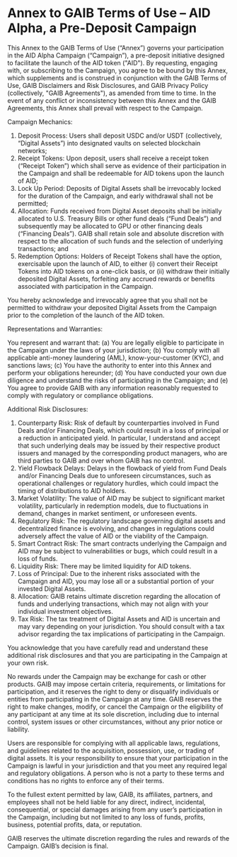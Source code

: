 # Annex to GAIB Terms of Use – AID Alpha, a Pre-Deposit Campaign

This Annex to the GAIB Terms of Use (“Annex”) governs your participation in the AID Alpha Campaign (“Campaign”), a pre-deposit initiative designed to facilitate the launch of the AID token ("AID"). By requesting, engaging with, or subscribing to the Campaign, you agree to be bound by this Annex, which supplements and is construed in conjunction with the GAIB Terms of Use, GAIB Disclaimers and Risk Disclosures, and GAIB Privacy Policy (collectively, "GAIB Agreements"), as amended from time to time. In the event of any conflict or inconsistency between this Annex and the GAIB Agreements, this Annex shall prevail with respect to the Campaign.



Campaign Mechanics:

1. Deposit Process: Users shall deposit USDC and/or USDT (collectively, “Digital Assets”) into designated vaults on selected blockchain networks;
2. Receipt Tokens: Upon deposit, users shall receive a receipt token (“Receipt Token”) which shall serve as evidence of their participation in the Campaign and shall be redeemable for AID tokens upon the launch of AID;
3. Lock Up Period: Deposits of Digital Assets shall be irrevocably locked for the duration of the Campaign, and early withdrawal shall not be permitted;
4. Allocation: Funds received from Digital Asset deposits shall be initially allocated to U.S. Treasury Bills or other fund deals (“Fund Deals”) and subsequently may be allocated to GPU or other financing deals (“Financing Deals”). GAIB shall retain sole and absolute discretion with respect to the allocation of such funds and the selection of underlying transactions; and
5. Redemption Options: Holders of Receipt Tokens shall have the option, exercisable upon the launch of AID, to either (i) convert their Receipt Tokens into AID tokens on a one-click basis, or (ii) withdraw their initially deposited Digital Assets, forfeiting any accrued rewards or benefits associated with participation in the Campaign.



You hereby acknowledge and irrevocably agree that you shall not be permitted to withdraw your deposited Digital Assets from the Campaign prior to the completion of the launch of the AID token.

&#x20;

&#x20;Representations and Warranties:

You represent and warrant that: (a) You are legally eligible to participate in the Campaign under the laws of your jurisdiction; (b) You comply with all applicable anti-money laundering (AML), know-your-customer (KYC), and sanctions laws; (c) You have the authority to enter into this Annex and perform your obligations hereunder; (d) You have conducted your own due diligence and understand the risks of participating in the Campaign; and (e) You agree to provide GAIB with any information reasonably requested to comply with regulatory or compliance obligations.

&#x20;

Additional Risk Disclosures:

1. Counterparty Risk: Risk of default by counterparties involved in Fund Deals and/or Financing Deals, which could result in a loss of principal or a reduction in anticipated yield. In particular, I understand and accept that such underlying deals may be issued by their respective product issuers and managed by the corresponding product managers, who are third parties to GAIB and over whom GAIB has no control.
2. Yield Flowback Delays: Delays in the flowback of yield from Fund Deals and/or Financing Deals due to unforeseen circumstances, such as operational challenges or regulatory hurdles, which could impact the timing of distributions to AID holders.
3. Market Volatility: The value of AID may be subject to significant market volatility, particularly in redemption models, due to fluctuations in demand, changes in market sentiment, or unforeseen events.
4. Regulatory Risk: The regulatory landscape governing digital assets and decentralized finance is evolving, and changes in regulations could adversely affect the value of AID or the viability of the Campaign.
5. Smart Contract Risk: The smart contracts underlying the Campaign and AID may be subject to vulnerabilities or bugs, which could result in a loss of funds.
6. Liquidity Risk: There may be limited liquidity for AID tokens.
7. Loss of Principal: Due to the inherent risks associated with the Campaign and AID, you may lose all or a substantial portion of your invested Digital Assets.
8. Allocation: GAIB retains ultimate discretion regarding the allocation of funds and underlying transactions, which may not align with your individual investment objectives.
9. Tax Risk: The tax treatment of Digital Assets and AID is uncertain and may vary depending on your jurisdiction. You should consult with a tax advisor regarding the tax implications of participating in the Campaign.

&#x20;

You acknowledge that you have carefully read and understand these additional risk disclosures and that you are participating in the Campaign at your own risk.

&#x20;

No rewards under the Campaign may be exchange for cash or other products. GAIB may impose certain criteria, requirements, or limitations for participation, and it reserves the right to deny or disqualify individuals or entities from participating in the Campaign at any time. GAIB reserves the right to make changes, modify, or cancel the Campaign or the eligibility of any participant at any time at its sole discretion, including due to internal control, system issues or other circumstances, without any prior notice or liability.

&#x20;&#x20;

Users are responsible for complying with all applicable laws, regulations, and guidelines related to the acquisition, possession, use, or trading of digital assets. It is your responsibility to ensure that your participation in the Campaign is lawful in your jurisdiction and that you meet any required legal and regulatory obligations. A person who is not a party to these terms and conditions has no rights to enforce any of their terms.

&#x20;

To the fullest extent permitted by law, GAIB, its affiliates, partners, and employees shall not be held liable for any direct, indirect, incidental, consequential, or special damages arising from any user’s participation in the Campaign, including but not limited to any loss of funds, profits, business, potential profits, data, or reputation.

&#x20;

GAIB reserves the ultimate discretion regarding the rules and rewards of the Campaign. GAIB’s decision is final.
